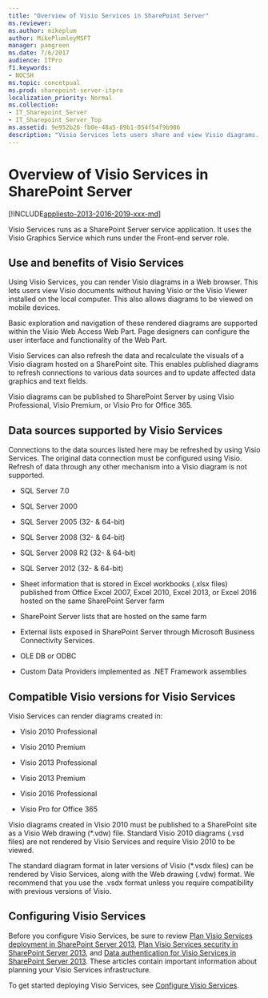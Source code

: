 ```yaml
---
title: "Overview of Visio Services in SharePoint Server"
ms.reviewer: 
ms.author: mikeplum
author: MikePlumleyMSFT
manager: pamgreen
ms.date: 7/6/2017
audience: ITPro
f1.keywords:
- NOCSH
ms.topic: concetpual
ms.prod: sharepoint-server-itpro
localization_priority: Normal
ms.collection:
- IT_Sharepoint_Server
- IT_Sharepoint_Server_Top
ms.assetid: 9e952b26-fb0e-48a5-89b1-054f54f9b986
description: "Visio Services lets users share and view Visio diagrams. It also enables data-connected Visio diagrams to be refreshed and updated from various data sources."
---
```


# Overview of Visio Services in SharePoint Server

[!INCLUDE[appliesto-2013-2016-2019-xxx-md](../includes/appliesto-2013-2016-2019-xxx-md.md)]
  
Visio Services runs as a SharePoint Server service application. It uses the Visio Graphics Service which runs under the Front-end server role.
  
## Use and benefits of Visio Services

Using Visio Services, you can render Visio diagrams in a Web browser. This lets users view Visio documents without having Visio or the Visio Viewer installed on the local computer. This also allows diagrams to be viewed on mobile devices.
  
Basic exploration and navigation of these rendered diagrams are supported within the Visio Web Access Web Part. Page designers can configure the user interface and functionality of the Web Part.
  
Visio Services can also refresh the data and recalculate the visuals of a Visio diagram hosted on a SharePoint site. This enables published diagrams to refresh connections to various data sources and to update affected data graphics and text fields.
  
Visio diagrams can be published to SharePoint Server by using Visio Professional, Visio Premium, or Visio Pro for Office 365.
  
## Data sources supported by Visio Services

Connections to the data sources listed here may be refreshed by using Visio Services. The original data connection must be configured using Visio. Refresh of data through any other mechanism into a Visio diagram is not supported.
  
- SQL Server 7.0
    
- SQL Server 2000
    
- SQL Server 2005 (32- &amp; 64-bit)
    
- SQL Server 2008 (32- &amp; 64-bit)
    
- SQL Server 2008 R2 (32- &amp; 64-bit)
    
- SQL Server 2012 (32- &amp; 64-bit)
    
- Sheet information that is stored in Excel workbooks (.xlsx files) published from Office Excel 2007, Excel 2010, Excel 2013, or Excel 2016 hosted on the same SharePoint Server farm
    
- SharePoint Server lists that are hosted on the same farm
    
- External lists exposed in SharePoint Server through Microsoft Business Connectivity Services.
    
- OLE DB or ODBC 
    
- Custom Data Providers implemented as .NET Framework assemblies
    
## Compatible Visio versions for Visio Services

Visio Services can render diagrams created in: 
  
- Visio 2010 Professional
    
- Visio 2010 Premium
    
- Visio 2013 Professional
    
- Visio 2013 Premium
    
- Visio 2016 Professional
    
- Visio Pro for Office 365
    
Visio diagrams created in Visio 2010 must be published to a SharePoint site as a Visio Web drawing (\*.vdw) file. Standard Visio 2010 diagrams (.vsd files) are not rendered by Visio Services and require Visio 2010 to be viewed.
  
The standard diagram format in later versions of Visio (\*.vsdx files) can be rendered by Visio Services, along with the Web drawing (.vdw) format. We recommend that you use the .vsdx format unless you require compatibility with previous versions of Visio.
  
## Configuring Visio Services

Before you configure Visio Services, be sure to review [Plan Visio Services deployment in SharePoint Server 2013](plan-visio-services-deployment.md), [Plan Visio Services security in SharePoint Server 2013](visio-services-security-planning.md), and [Data authentication for Visio Services in SharePoint Server 2013](data-authentication-for-visio-services.md). These articles contain important information about planning your Visio Services infrastructure.
  
To get started deploying Visio Services, see [Configure Visio Services](/SharePoint/administration/configure-visio-services).
  

